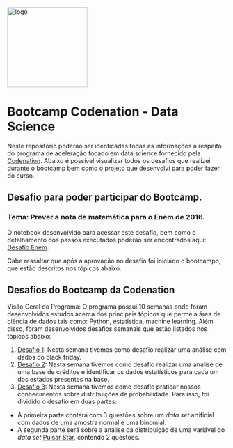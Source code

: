 <img width="184" alt="logo" src="https://user-images.githubusercontent.com/8771239/80003862-014de900-8498-11ea-83cd-9ab17bffe417.png">

# Bootcamp Codenation - Data Science

Neste repositório poderão ser identicadas todas as informações a respeito do programa de aceleração focado em data science fornecido pela [Codenation](https://codenation.dev/). Abaixo é possível visualizar todos os desafios que realizei durante o bootcamp bem como o projeto que desenvolvi para poder fazer do curso.

## Desafio para poder participar do Bootcamp.

### Tema: Prever a nota de matemática para o Enem de 2016.

O notebook desenvolvido para acessar este desafio, bem como o detalhamento dos passos executados poderão ser encontrados aqui: [Desafio Enem](https://github.com/rafaelpds/Codenation/tree/master/Desafios/Desafio_0).

Cabe ressaltar que após a aprovação no desafio foi iniciado o bootcampo, que estão descritos nos tópicos abaixo.

## Desafios do Bootcamp da Codenation

Visão Geral do Programa: O programa possui 10 semanas onde foram desenvolvidos estudos acerca dos principais tópicos que permeia área de ciência de dados tais como: Python, estatistica, machine learning. Além disso, foram desenvolvidos desafios semanais que estão listados nos tópicos abaixo:

1. [Desafio 1](https://github.com/rafaelpds/Codenation/blob/master/Desafios/Desafio_1): Nesta semana tivemos como desafio realizar uma análise com dados do black friday.</li>
2. [Desafio 2](https://github.com/rafaelpds/Codenation/blob/master/Desafios/Desafio_2): Nesta semana tivemos como desafio realizar uma análise de uma base de créditos e identificar os dados estatísticos para cada um dos estados presentes na base.</li>
3. [Desafio 3](https://github.com/rafaelpds/Codenation/tree/master/Desafios/Desafio_3): Nesta semana tivemos como desafio praticar nossos conhecimentos sobre distribuições de probabilidade. Para isso, foi dividido o desafio em duas partes:

  - A primeira parte contará com 3 questões sobre um *data set* artificial com dados de uma amostra normal e
    uma binomial.
  - A segunda parte será sobre a análise da distribuição de uma variável do _data set_ [Pulsar Star](https://archive.ics.uci.edu/ml/datasets/HTRU2), contendo 2 questões.
